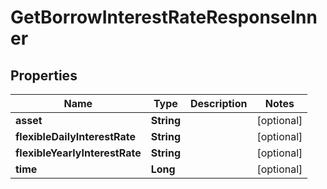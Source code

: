 

# GetBorrowInterestRateResponseInner


## Properties

| Name | Type | Description | Notes |
|------------ | ------------- | ------------- | -------------|
|**asset** | **String** |  |  [optional] |
|**flexibleDailyInterestRate** | **String** |  |  [optional] |
|**flexibleYearlyInterestRate** | **String** |  |  [optional] |
|**time** | **Long** |  |  [optional] |



